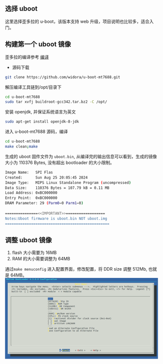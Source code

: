 ## 选择 uboot

这里选择歪多拉的 u-boot，该版本支持 web 升级，项目说明也比较多，适合入门。

## 构建第一个 uboot 镜像

歪多拉的编译参考
[编译](https://widora.cn/compile)

- 源码下载

```bash
git clone https://github.com/widora/u-boot-mt7688.git
```

解压编译工具链到/opt/目录下

```bash
cd u-boot-mt7688
sudo tar xvfj buildroot-gcc342.tar.bz2 -C /opt/
```

安装 openjdk, 并保证系统语言为英文

```bash
sudo apt-get install openjdk-8-jdk
```

进入 u-boot-mt7688 源码，编译

```bash
cd u-boot-mt7688
make clean;make
```

生成的 uboot 固件文件为 `uboot.bin`, 从编译完的输出信息可以看到，生成的镜像大小为 110376 Bytes, 没有超出 bootloader 的大小限制。

```bash
Image Name:   SPI Flas
Created:      Sun Aug 25 20:05:45 2024
Image Type:   MIPS Linux Standalone Program (uncompressed)
Data Size:    110376 Bytes = 107.79 kB = 0.11 MB
Load Address: 0xBC000000
Entry Point:  0xBC000000
DRAM Parameter: 29 (Parm0=0 Parm1=0)

===============<<IMPORTANT>>==================
Notes:Uboot firmware is uboot.bin NOT uboot.img
================================================
```

## 调整 uboot 镜像

1. flash 大小需要为 16MB
2. RAM 的大小需要调整为 64MB

通过`make menuconfig` 进入配置界面，修改配置，将 DDR size 调整 512Mb, 也就是 64MB。
![](https://raw.githubusercontent.com/tueo/cloudimg/main/img/20240826111036.png)